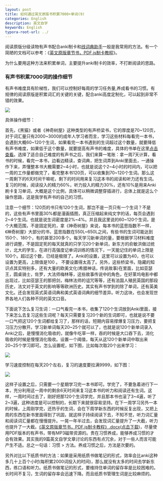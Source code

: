 ```yaml
---
layout: post
title: 如何通过英文原版书积累7000+单词(9)
categories: English
description: 英文自学
keywords: English
typora-root-url: ../
---
```


阅读原版分级读物有声书配合anki制卡和[线词典助手](https://chrome.google.com/webstore/detail/online-dictionary-helper/lppjdajkacanlmpbbcdkccjkdbpllajb)一般是我常用的方法。有一个简陋的文档可以参考：《[英文原版章节书，PDF.js制卡教程](https://cs-cn.top/assets/doc/英文原版章节书PDFJS制卡教程.docx)》。

为什么要用这种方法来积累单词，主要提升anki制卡的效率，不打断阅读的思路。

### 有声书积累7000词的操作细节

有声书难度具有阶梯性，我们可以控制好每周的学习任务量,养成看书的习惯。有规律的阅读原版是积累词汇的关键的关键，配合anki高度定制化，可以起到非常不错的效果。

<img src="https://cs-cn.top//images/posts/20210713044649.png">

具体操作细节：

首先，《黑猫》或者《神奇树屋》这种类型的有声桥梁书，它的厚度是70~120页，对于词汇量只有2000~3000的成年人学习者而言，学习这些材料每看完一本书，会遇到大概60~120个生词，如果看完一本书遇到的生词超过这个数量，就要降低有声书难度，如果低于这个数量，就要提高有声书的难度，具体的书单在这里[点击查看](https://cs-cn.top/2019/05/10/english-study-series_01/#%E8%8B%B1%E6%96%87%E5%8E%9F%E7%89%88%E4%B9%A6%E5%8D%95)。选择了适合自己难度的有声书之后，我们来算一笔账：拿一周7天计算，看书的时候，看完一本书，边看边精读，查词典，把生词弄到Anki里面去，一通操作下来，弄懂整本书大概需要2~4小时，也就是说这个2~4小时的时间内，可以把一周的工作量都做完了，看完整本书120页，可以收集到70~120个生词。那么这一周剩下的6天时间干嘛呢，剩下的时间用来复习这本书的阅读和听力还有生词。复习的时候，阅读投入的精力60%，听力投入的精力30%，还有10%是用来Anki刷卡复习单词，大概是这个比例，具体可以稍微调整穿插进行，总体上就是这么个操作思路，这是我学有声书的自己的习惯。

注意一个细节：120页的书只有120个生词，那岂不是一页只有一个生词？不是的，这些有声书里面30%都是漫画插图，真正压缩起来纯文字的话，每页会遇到2~4个生词。也就是说生词密度是2%~4%。并且我这里说的60~120个生词，是个大概范围，不是固定死的，拿《神奇树屋》来说，每本书的蓝思指数不一样，《神奇树屋》大部分的书，蓝思指数在550L~650L之间，有些书的生词可能达到150个、180个，有的甚至200多个。每天学习新单词的量，要根据学习材料难度进行调整，不是固定死的每天就真的只学习20个新单词，新东方的俞敏洪做过统计，北大的学生，在进行高强度记单词训练的情况下，一天能记住的单词上限是100个。超过这个数，已经是极限了。Anki的设置，这里可以设置为40，也可以设置为更高，上限值是100 。 不要设置得太高了。另外，这些桥梁书，隐藏的知识点其实特别多，还有大量的欧美文化(希腊神话，传说故事)在里面，比如亚瑟王，圆桌骑士，佐罗，大法师梅林等，这些故事传说中的角色，在好莱坞电影中都出现过，比如亚瑟王的那把剑，梅林法师的诅咒等等，还有法国人殖民英国的那段历史，法文对于英文的影响等等欧洲历史。其实有声书学到的除了单词，还有英美文化。还会发现英式英语词典和美式英语词典的细节差异。听力这块，也会发现世界各地人们各种不同的英文口音。

下面说下怎么复习生词：一口气看完一本书，收集了120个生词放到Anki里面，接下来怎么去复习这些生词呢？每天只需要复习20个新的生词即可，也就是说不要一口气把这120个生词都给复习了，那样的话，短期内容易撑爆复习压力，要把复习压力分散开。学习新单词每天20~25个就可以了，也就是说120个新单词录入Anki之后，是慢慢消化吸收的，就像牛吃草一样，吞的时候是大口吞下去，消化吸收的时候是慢慢消化吸收。设置一个阈值，每天从这120个新单词中取出来20~25个学习即可。怎么设置呢，如下图，比如每次取20个出来学习：

<img src="https://cs-cn.top/images/posts/learning_speed4781.png"/>

学习速度控制在每天20个左右，复习的速度要拉满9999，如下图：

<img src="https://cs-cn.top/images/posts/review_speed3330.png"/>

这样子设置之后，只需要一个星期学习完一本书即可。学完了，不要急着进行下一本，充分利用这一周中的剩余6天时间来复习这本书的听力和阅读还有生词。这样，一周时间过去了，刚好把那120个生词学完，并且那本书也滚了3~4遍，听了2~3遍，这种进度是可以控制的，长期下来就很容易坚持。在下一周学习另外一本的时候，上周刚学完，还热乎的生词，会在下周学新东西的时候反复出现，又把上周的东西在新书里面得到了巩固，就这样子持续阅读下去，不知不觉，听力词汇量和阅读词汇量都在慢慢提升。一晃一年半过去，会发现词汇量提升了一大截，听力也提升了一大截。[《英文原版章节书，PDF.js制卡教程》.docx](https://cs-cn.top/assets/doc/%E8%8B%B1%E6%96%87%E5%8E%9F%E7%89%88%E7%AB%A0%E8%8A%82%E4%B9%A6PDFJS%E5%88%B6%E5%8D%A1%E6%95%99%E7%A8%8B.docx)([点击下载](https://cs-cn.top/assets/doc/%E8%8B%B1%E6%96%87%E5%8E%9F%E7%89%88%E7%AB%A0%E8%8A%82%E4%B9%A6PDFJS%E5%88%B6%E5%8D%A1%E6%95%99%E7%A8%8B.docx))，尽量使用PDF版本的有声书，带有MP3磁带资源的。贵在习惯养成，能够养成习惯的才会有效果。其实我的9篇英文自学文章讨论的东西有点冗余，对于一些人而言可能产生不适。总之一句话：习惯 > 方法。养成习惯之后，方法是次要的。

另外对比以下纸质书的方法：如果是采用纸质书做笔记的形式，效率会比anki这种多几十上百个小时(每积累2000词投入的时间)，那么就没有太多的时间去学新东西，练口语和听力。纸质书做笔记的形式，要维持住单词的留存率是比较困难的。长时间不复习，生词的留存率会迅速下降。而且纸质书管理生词是比较麻烦的。
